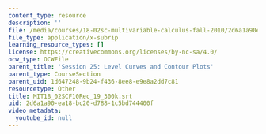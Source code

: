 ```yaml
---
content_type: resource
description: ''
file: /media/courses/18-02sc-multivariable-calculus-fall-2010/2d6a1a90ea18bc20d7881c5bd744400f_MIT18_02SCF10Rec_19_300k.srt
file_type: application/x-subrip
learning_resource_types: []
license: https://creativecommons.org/licenses/by-nc-sa/4.0/
ocw_type: OCWFile
parent_title: 'Session 25: Level Curves and Contour Plots'
parent_type: CourseSection
parent_uid: 1d647248-9b24-f436-8ee8-e9e8a2dd7c81
resourcetype: Other
title: MIT18_02SCF10Rec_19_300k.srt
uid: 2d6a1a90-ea18-bc20-d788-1c5bd744400f
video_metadata:
  youtube_id: null
---
```

